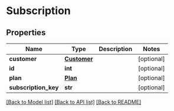 # Subscription

## Properties
Name | Type | Description | Notes
------------ | ------------- | ------------- | -------------
**customer** | [**Customer**](Customer.md) |  | [optional] 
**id** | **int** |  | [optional] 
**plan** | [**Plan**](Plan.md) |  | [optional] 
**subscription_key** | **str** |  | [optional] 

[[Back to Model list]](../README.md#documentation-for-models) [[Back to API list]](../README.md#documentation-for-api-endpoints) [[Back to README]](../README.md)


